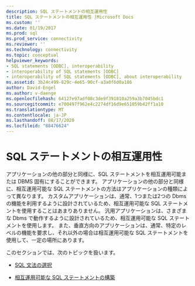 ```yaml
---
description: SQL ステートメントの相互運用性
title: SQL ステートメントの相互運用性 |Microsoft Docs
ms.custom: ''
ms.date: 01/19/2017
ms.prod: sql
ms.prod_service: connectivity
ms.reviewer: ''
ms.technology: connectivity
ms.topic: conceptual
helpviewer_keywords:
- SQL statements [ODBC], interoperability
- interoperability of SQL statements [ODBC]
- interoperability of SQL statements [ODBC], about interoperability
ms.assetid: 3b24c499-829c-4e65-90cf-a3a0f6d0a186
author: David-Engel
ms.author: v-daenge
ms.openlocfilehash: 64127e97adf08c3de9f391810a259a3b7045bdc1
ms.sourcegitcommit: e700497f962e4c2274df16d9e651059b42ff1a10
ms.translationtype: MT
ms.contentlocale: ja-JP
ms.lasthandoff: 08/17/2020
ms.locfileid: "88476624"
---
```

# <a name="interoperability-of-sql-statements"></a>SQL ステートメントの相互運用性
アプリケーションの他の部分と同様に、SQL ステートメントを相互運用可能または DBMS 固有にすることができます。 アプリケーションの他の部分と同様に、相互運用可能な SQL ステートメントの方法はアプリケーションの種類によって異なります。 カスタムアプリケーションは、通常、1つまたは2つの Dbms の機能を利用するように設計されているため、相互運用可能な SQL ステートメントを使用することはあまりありません。 汎用アプリケーションは、さまざまな Dbms で動作するように設計されているため、相互運用可能な SQL ステートメントを使用します。 また、垂直方向のアプリケーションは、通常、特定のレベルの機能を要求し、それ以外の場合は相互運用可能な SQL ステートメントを使用して、一定の場所にあります。  
  
 このセクションでは、次のトピックを扱います。  
  
-   [SQL 文法の選択](../../../odbc/reference/develop-app/choosing-an-sql-grammar.md)  
  
-   [相互運用可能な SQL ステートメントの構築](../../../odbc/reference/develop-app/constructing-interoperable-sql-statements.md)

